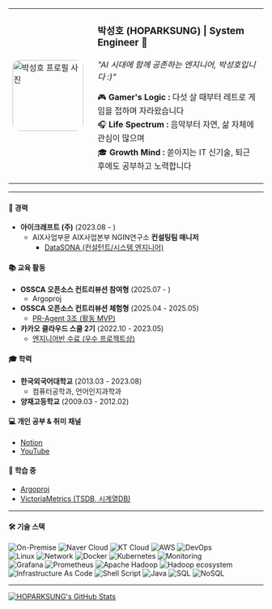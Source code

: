 <table>
  <tr>
    <td valign="middle" width="140">
      <img src="https://github.com/user-attachments/assets/bec1e4d0-1fa4-4ea7-9a90-a969da98b922" alt="박성호 프로필 사진" width="140" style="border-radius: 10%; display: block;"/>
    </td>
    <td valign="middle" style="padding-left: 20px;">
      <h3><strong>박성호 (HOPARKSUNG)</strong> | System Engineer 🚀</h3>
      <p><i>"AI 시대에 함께 공존하는 엔지니어, 박성호입니다 :)"</i></p>
      <ul style="list-style-type: none; padding-left: 0; margin-top: 10px; line-height: 1.7;">
        <li>🎮 <strong>Gamer's Logic :</strong> 다섯 살 때부터 레트로 게임을 접하며 자라왔습니다</li>
        <li>🎧 <strong>Life Spectrum :</strong> 음악부터 자연, 삶 자체에 관심이 많으며</li>
        <li>🎓 <strong>Growth Mind :</strong> 쏟아지는 IT 신기술, 퇴근 후에도 공부하고 노력합니다</li>
      </ul>
      </td>
  </tr>
</table>

---

#### 🚀 경력
* **아이크래프트 (주)** (2023.08 - )
    * AIX사업부문 AIX사업본부 NGIN연구소 **컨설팅팀 매니저**
      * [DataSONA (컨설턴트/시스템 엔지니어)](https://datasona.co.kr/)

#### 📚 교육 활동
* **OSSCA 오픈소스 컨트리뷰션 참여형** (2025.07 - )
    * Argoproj
* **OSSCA 오픈소스 컨트리뷰션 체험형** (2025.04 - 2025.05)
    * [PR-Agent 3조 (활동 MVP)](https://sunghothegamebird.notion.site/PR-Agnet-3-sPRinter-1d92ec95ce928080a5abeb2e03b5247d?pvs=4)
* **카카오 클라우드 스쿨 2기** (2022.10 - 2023.05)
    * [엔지니어반 수료 (우수 프로젝트상)](https://youtu.be/ISuKO2eexTE?si=ocwQi6TiFlOOOdiL)

#### 🎓 학력
* **한국외국어대학교** (2013.03 - 2023.08)
  * 컴퓨터공학과, 언어인지과학과
* **양재고등학교** (2009.03 - 2012.02)

#### 💻 개인 공부 & 취미 채널
* [Notion](https://sunghothegamebird.notion.site/33c89efcaea5408190aa630c883f1347?pvs=4)
* [YouTube](https://www.youtube.com/@sunghothegamebird)

#### 🌱 학습 중
* [Argoproj](https://github.com/argoproj/argoproj)
* [VictoriaMetrics (TSDB, 시계열DB) ](https://github.com/VictoriaMetrics/VictoriaMetrics)

---

#### 🛠️ 기술 스택
<p align="left">
  <img src="https://img.shields.io/badge/On--Premise-333333?style=for-the-badge&logo=serverfault&logoColor=white" alt="On-Premise">
  <img src="https://img.shields.io/badge/Naver%20Cloud-03C75A?style=for-the-badge&logo=naver&logoColor=white" alt="Naver Cloud">
  <img src="https://img.shields.io/badge/KT%20Cloud-ED1C24?style=for-the-badge&logo=kt&logoColor=white" alt="KT Cloud">
  <img src="https://img.shields.io/badge/AWS-232F3E?style=for-the-badge&logo=amazonaws&logoColor=white" alt="AWS">
  <img src="https://img.shields.io/badge/DevOps-5A6772?style=for-the-badge&logo=azuredevops&logoColor=white" alt="DevOps">
  <br>
  <img src="https://img.shields.io/badge/Linux-FCC624?style=for-the-badge&logo=linux&logoColor=black" alt="Linux">
  <img src="https://img.shields.io/badge/Network-4E83C3?style=for-the-badge&logo=serverfault&logoColor=white" alt="Network">
  <img src="https://img.shields.io/badge/Docker-2496ED?style=for-the-badge&logo=docker&logoColor=white" alt="Docker">
  <img src="https://img.shields.io/badge/Kubernetes-326CE5?style=for-the-badge&logo=kubernetes&logoColor=white" alt="Kubernetes">
  <img src="https://img.shields.io/badge/Monitoring-7E4F98?style=for-the-badge&logo=looker&logoColor=white" alt="Monitoring">
  <br>
  <img src="https://img.shields.io/badge/Grafana-F46800?style=for-the-badge&logo=grafana&logoColor=white" alt="Grafana">
  <img src="https://img.shields.io/badge/Prometheus-E6522C?style=for-the-badge&logo=prometheus&logoColor=white" alt="Prometheus">
  <img src="https://img.shields.io/badge/Apache%20Hadoop-66CCFF?style=for-the-badge&logo=apachehadoop&logoColor=black" alt="Apache Hadoop">
  <img src="https://img.shields.io/badge/Hadoop%20Ecosystem-FFD700?style=for-the-badge&logo=apache&logoColor=black" alt="Hadoop ecosystem">
  <br>
  <img src="https://img.shields.io/badge/Infrastructure%20As%20Code-CB171E?style=for-the-badge&logo=yaml&logoColor=white" alt="Infrastructure As Code">
  <img src="https://img.shields.io/badge/Shell%20Script-4EAA25?style=for-the-badge&logo=gnubash&logoColor=white" alt="Shell Script">
  <img src="https://img.shields.io/badge/Java-ED8B00?style=for-the-badge&logo=openjdk&logoColor=white" alt="Java">
  <img src="https://img.shields.io/badge/SQL-003545?style=for-the-badge&logo=mariadb&logoColor=white" alt="SQL">
  <img src="https://img.shields.io/badge/NoSQL-4EA94B?style=for-the-badge&logo=mongodb&logoColor=white" alt="NoSQL">
</p>

---

[![HOPARKSUNG's GitHub Stats](https://github-readme-stats.vercel.app/api?username=HOPARKSUNG&show_icons=true&theme=radical&count_private=true&include_all_commits=true&hide_rank=true)](https://github.com/anuraghazra/github-readme-stats)
